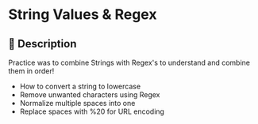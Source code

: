# String Values & Regex

## 📝 Description

Practice was to combine Strings with Regex's to understand and combine them in order!

- How to convert a string to lowercase
- Remove unwanted characters using Regex
- Normalize multiple spaces into one
- Replace spaces with %20 for URL encoding